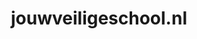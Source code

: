 ---
layout: post
title:  "jouwveiligeschool.nl"
internal_url:  "/dutchgov/jouwveiligeschool.nl.html"
subdomains_count: 2
all_subdomains_count: 2
urls_count: 2
ssl_rank: 0
http_rank: 55
url_link: /data/jouwveiligeschool.nl/urls.txt
all_subdomains_link: /data/jouwveiligeschool.nl/all_subdomains.txt
subdomains_link: /data/jouwveiligeschool.nl/subdomains.txt
categories: dutchgov
---